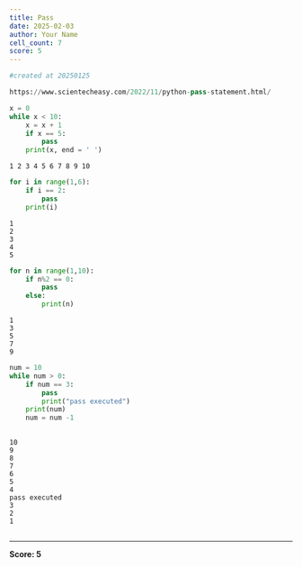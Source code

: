 ```yaml
---
title: Pass
date: 2025-02-03
author: Your Name
cell_count: 7
score: 5
---
```


```python
#created at 20250125
```


```python
https://www.scientecheasy.com/2022/11/python-pass-statement.html/
```


```python
x = 0
while x < 10:
    x = x + 1
    if x == 5:
        pass
    print(x, end = ' ')
```

    1 2 3 4 5 6 7 8 9 10 


```python
for i in range(1,6):
    if i == 2:
        pass
    print(i)
```

    1
    2
    3
    4
    5



```python
for n in range(1,10):
    if n%2 == 0:
        pass
    else:
        print(n)
```

    1
    3
    5
    7
    9



```python
num = 10
while num > 0:
    if num == 3:
        pass
        print("pass executed")
    print(num)
    num = num -1
    
```

    10
    9
    8
    7
    6
    5
    4
    pass executed
    3
    2
    1



```python

```


---
**Score: 5**